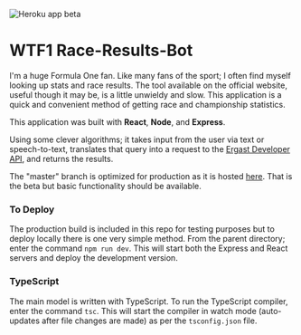 ![Heroku app beta](https://imgur.com/bccROtL.gif)

# WTF1 Race-Results-Bot

I'm a huge Formula One fan. Like many fans of the sport; I often find myself looking up stats and race results. The tool available on the official website, useful though it may be, is a little unwieldy and slow. This application is a quick and convenient method of getting race and championship statistics.

This application was built with **React**, **Node**, and **Express**.

Using some clever algorithms; it takes input from the user via text or speech-to-text, translates that query into a request to the [Ergast Developer API](https://ergast.com/mrd/), and returns the results.

The "master" branch is optimized for production as it is hosted [here](https://wtf1raceresults.herokuapp.com/). That is the beta but basic functionality should be available.

### To Deploy

The production build is included in this repo for testing purposes but to deploy locally there is one very simple method. From the parent directory; enter the command `npm run dev`. This will start both the Express and React servers and deploy the development version.

### TypeScript

The main model is written with TypeScript. To run the TypeScript compiler, enter the command `tsc`. This will start the compiler in watch mode (auto-updates after file changes are made) as per the `tsconfig.json` file.
